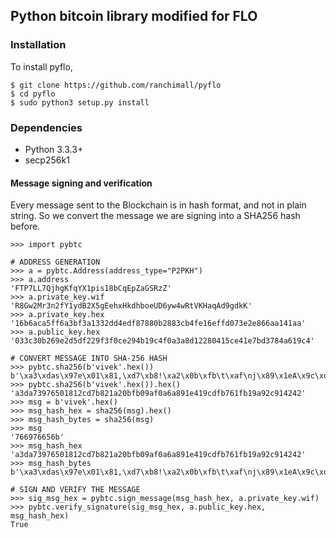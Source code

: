## Python bitcoin library modified for FLO


### Installation

To install pyflo, 

    $ git clone https://github.com/ranchimall/pyflo
    $ cd pyflo
    $ sudo python3 setup.py install
    
### Dependencies

* Python 3.3.3+
* secp256k1


#### Message signing and verification 

Every message sent to the Blockchain is in hash format, and not in plain string. So we convert the message we are signing into a SHA256 hash before. 

```
>>> import pybtc

# ADDRESS GENERATION 
>>> a = pybtc.Address(address_type="P2PKH")
>>> a.address
'FTP7LL7QjhgKfqYX1pis18bCqEpZaGSRzZ'
>>> a.private_key.wif
'R8Gw2Mr3n2fY1ydB2X5gEehxHkdhboeUD6yw4wRtVKHaqAd9gdkK'
>>> a.private_key.hex
'16b6aca5ff6a3bf3a1332dd4edf87880b2883cb4fe16effd073e2e866aa141aa'
>>> a.public_key.hex
'033c30b269e2d5df229f3f0ce294b19c4f0a3a8d12280415ce41e7bd3784a619c4'

# CONVERT MESSAGE INTO SHA-256 HASH 
>>> pybtc.sha256(b'vivek'.hex())
b'\xa3\xdas\x97e\x01\x81,\xd7\xb8!\xa2\x0b\xfb\t\xaf\nj\x89\x1eA\x9c\xdf\xb7a\xfb\x19\xa9,\x91BB'
>>> pybtc.sha256(b'vivek'.hex()).hex()
'a3da73976501812cd7b821a20bfb09af0a6a891e419cdfb761fb19a92c914242'
>>> msg = b'vivek'.hex()
>>> msg_hash_hex = sha256(msg).hex()
>>> msg_hash_bytes = sha256(msg)
>>> msg
'766976656b'
>>> msg_hash_hex
'a3da73976501812cd7b821a20bfb09af0a6a891e419cdfb761fb19a92c914242'
>>> msg_hash_bytes
b'\xa3\xdas\x97e\x01\x81,\xd7\xb8!\xa2\x0b\xfb\t\xaf\nj\x89\x1eA\x9c\xdf\xb7a\xfb\x19\xa9,\x91BB'

# SIGN AND VERIFY THE MESSAGE 
>>> sig_msg_hex = pybtc.sign_message(msg_hash_hex, a.private_key.wif)
>>> pybtc.verify_signature(sig_msg_hex, a.public_key.hex, msg_hash_hex)
True
```



